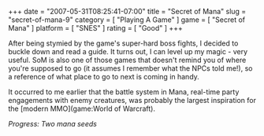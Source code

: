 +++
date = "2007-05-31T08:25:41-07:00"
title = "Secret of Mana"
slug = "secret-of-mana-9"
category = [ "Playing A Game" ]
game = [ "Secret of Mana" ]
platform = [ "SNES" ]
rating = [ "Good" ]
+++

After being stymied by the game's super-hard boss fights, I decided to buckle down and read a guide.  It turns out, I can level up my magic - very useful.  SoM is also one of those games that doesn't remind you of where you're supposed to go (it assumes I remember what the NPCs told me!), so a reference of what place to go to next is coming in handy.

It occurred to me earlier that the battle system in Mana, real-time party engagements with enemy creatures, was probably the largest inspiration for the [modern MMO](game:World of Warcraft).

<i>Progress: Two mana seeds</i>